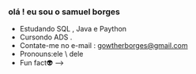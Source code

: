 ### olá ! eu sou o samuel borges 

-  Estudando SQL , Java e Paython 
-  Cursondo  ADS .
-  Contate-me no e-mail : gowtherborges@gmail.com 
-  Pronouns:ele \ dele 
-  Fun fact👽
-->
